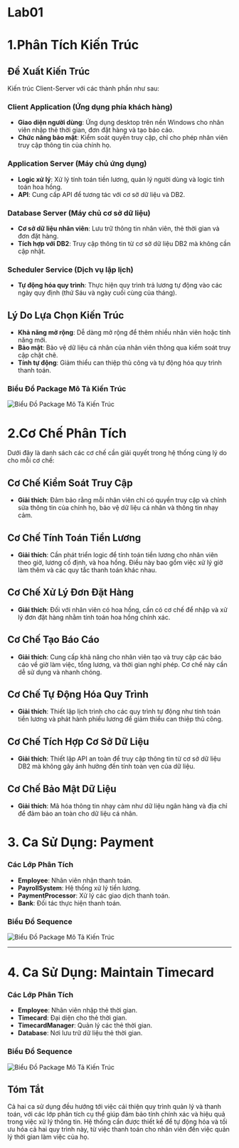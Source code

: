 # Lab01 

# 1.Phân Tích Kiến Trúc

## Đề Xuất Kiến Trúc

Kiến trúc Client-Server với các thành phần như sau:

### Client Application (Ứng dụng phía khách hàng)

- **Giao diện người dùng**: Ứng dụng desktop trên nền Windows cho nhân viên nhập thẻ thời gian, đơn đặt hàng và tạo báo cáo.
- **Chức năng bảo mật**: Kiểm soát quyền truy cập, chỉ cho phép nhân viên truy cập thông tin của chính họ.

### Application Server (Máy chủ ứng dụng)

- **Logic xử lý**: Xử lý tính toán tiền lương, quản lý người dùng và logic tính toán hoa hồng.
- **API**: Cung cấp API để tương tác với cơ sở dữ liệu và DB2.

### Database Server (Máy chủ cơ sở dữ liệu)

- **Cơ sở dữ liệu nhân viên**: Lưu trữ thông tin nhân viên, thẻ thời gian và đơn đặt hàng.
- **Tích hợp với DB2**: Truy cập thông tin từ cơ sở dữ liệu DB2 mà không cần cập nhật.

### Scheduler Service (Dịch vụ lập lịch)

- **Tự động hóa quy trình**: Thực hiện quy trình trả lương tự động vào các ngày quy định (thứ Sáu và ngày cuối cùng của tháng).

## Lý Do Lựa Chọn Kiến Trúc

- **Khả năng mở rộng**: Dễ dàng mở rộng để thêm nhiều nhân viên hoặc tính năng mới.
- **Bảo mật**: Bảo vệ dữ liệu cá nhân của nhân viên thông qua kiểm soát truy cập chặt chẽ.
- **Tính tự động**: Giảm thiểu can thiệp thủ công và tự động hóa quy trình thanh toán.

### Biểu Đồ Package Mô Tả Kiến Trúc

![Biểu Đồ Package Mô Tả Kiến Trúc](https://www.planttext.com/api/plantuml/png/R55BRiCW4DrpYb7ssVG0LUmu2wGkB4LUHLbCoJH1nM01ZXH5ELaMFLAlK3wnGwiYWPWFxpDytxzMpgFrOwyO6r1yuf5WiLQIj8Tg69GKwANH2xWo26lNERB0jIVxWOBsW0uwNfGg8SWvM1ljhL6fdbFiLX0KoB0bUoOx4zIZapf2l9cZ50aWtNArQdd6RFalm0OzlgEZlsYRVb3cGWHJGtezPPiwTpNroqDbAeVm7yrRSQB3g8B7o245pIGjNe9N1TNeJPzCPOrp674w3ilbwpICnvXY9hjBP-u8ri9EzqBeb7gAAvuycTYAz27-vWy0003__mC0)
# 2.Cơ Chế Phân Tích

Dưới đây là danh sách các cơ chế cần giải quyết trong hệ thống cùng lý do cho mỗi cơ chế:

## Cơ Chế Kiểm Soát Truy Cập

- **Giải thích**: Đảm bảo rằng mỗi nhân viên chỉ có quyền truy cập và chỉnh sửa thông tin của chính họ, bảo vệ dữ liệu cá nhân và thông tin nhạy cảm.

## Cơ Chế Tính Toán Tiền Lương

- **Giải thích**: Cần phát triển logic để tính toán tiền lương cho nhân viên theo giờ, lương cố định, và hoa hồng. Điều này bao gồm việc xử lý giờ làm thêm và các quy tắc thanh toán khác nhau.

## Cơ Chế Xử Lý Đơn Đặt Hàng

- **Giải thích**: Đối với nhân viên có hoa hồng, cần có cơ chế để nhập và xử lý đơn đặt hàng nhằm tính toán hoa hồng chính xác.

## Cơ Chế Tạo Báo Cáo

- **Giải thích**: Cung cấp khả năng cho nhân viên tạo và truy cập các báo cáo về giờ làm việc, tổng lương, và thời gian nghỉ phép. Cơ chế này cần dễ sử dụng và nhanh chóng.

## Cơ Chế Tự Động Hóa Quy Trình

- **Giải thích**: Thiết lập lịch trình cho các quy trình tự động như tính toán tiền lương và phát hành phiếu lương để giảm thiểu can thiệp thủ công.

## Cơ Chế Tích Hợp Cơ Sở Dữ Liệu

- **Giải thích**: Thiết lập API an toàn để truy cập thông tin từ cơ sở dữ liệu DB2 mà không gây ảnh hưởng đến tính toàn vẹn của dữ liệu.

## Cơ Chế Bảo Mật Dữ Liệu

- **Giải thích**: Mã hóa thông tin nhạy cảm như dữ liệu ngân hàng và địa chỉ để đảm bảo an toàn cho dữ liệu cá nhân.
# 3. Ca Sử Dụng: Payment

### Các Lớp Phân Tích

- **Employee**: Nhân viên nhận thanh toán.
- **PayrollSystem**: Hệ thống xử lý tiền lương.
- **PaymentProcessor**: Xử lý các giao dịch thanh toán.
- **Bank**: Đối tác thực hiện thanh toán.

### Biểu Đồ Sequence

![Biểu Đồ Package Mô Tả Kiến Trúc](https://www.planttext.com/api/plantuml/png/V53B3S8m3Brd2Y_00ZcW2iGLLLGC4BMkLE749NOEcQq7Hc855AbKBGYkx-Vt_9mUbQYBcZmPS_8ZSKQ4tHvgboCJDLaKlOKBtXEA5jXZKBEXPtqXwiWjYd2qS7JK9dAAQzD6Ktm75suMPcXH5lH7AeT-YFvlvaVtwzYjMa2ZJfDyBtYljt1c7Vgyd30LXguyw0K00F__0m00)

---

# 4. Ca Sử Dụng: Maintain Timecard

### Các Lớp Phân Tích

- **Employee**: Nhân viên nhập thẻ thời gian.
- **Timecard**: Đại diện cho thẻ thời gian.
- **TimecardManager**: Quản lý các thẻ thời gian.
- **Database**: Nơi lưu trữ dữ liệu thẻ thời gian.

### Biểu Đồ Sequence

![Biểu Đồ Package Mô Tả Kiến Trúc](https://www.planttext.com/api/plantuml/png/UhzxlqDnIM9HIMbk3XUNQsv1JdvbQgg2hfr2I6PkQd9YKOflObvYUcgHbO9hNabg4LoO2qqUMOkLWdDHQc99Abm0fBUe4fiMbyIInAJ4ubGhXU34CeG6BfWuLfSuv-UbPHRbWhLWCnJc3Ii5l_oIpBHAXU3IvEJKuc8kBeVKl1IGJm40003__mC0)
## Tóm Tắt

Cả hai ca sử dụng đều hướng tới việc cải thiện quy trình quản lý và thanh toán, với các lớp phân tích cụ thể giúp đảm bảo tính chính xác và hiệu quả trong việc xử lý thông tin. Hệ thống cần được thiết kế để tự động hóa và tối ưu hóa cả hai quy trình này, từ việc thanh toán cho nhân viên đến việc quản lý thời gian làm việc của họ.



